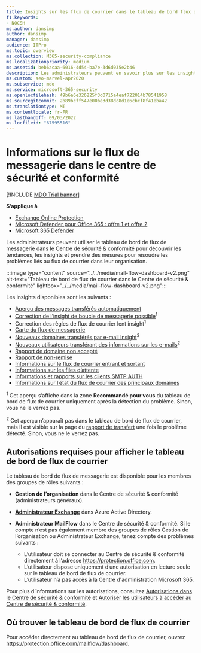 ```yaml
---
title: Insights sur les flux de courrier dans le tableau de bord flux de courrier
f1.keywords:
- NOCSH
ms.author: dansimp
author: dansimp
manager: dansimp
audience: ITPro
ms.topic: overview
ms.collection: M365-security-compliance
ms.localizationpriority: medium
ms.assetid: beb6acaa-6016-4d54-ba7e-3d6d035e2b46
description: Les administrateurs peuvent en savoir plus sur les insights et les rapports disponibles dans le tableau de bord de flux de courrier du Centre de sécurité & conformité.
ms.custom: seo-marvel-apr2020
ms.subservice: mdo
ms.service: microsoft-365-security
ms.openlocfilehash: 49b6a6e326225f3d0715a4eaf722014b78541958
ms.sourcegitcommit: 2b89bcff547e00be3d38dc8d1e6cbcf8f41eba42
ms.translationtype: MT
ms.contentlocale: fr-FR
ms.lasthandoff: 09/03/2022
ms.locfileid: "67595516"
---
```

# <a name="mail-flow-insights-in-the-security--compliance-center"></a>Informations sur le flux de messagerie dans le centre de sécurité et conformité

[!INCLUDE [MDO Trial banner](../includes/mdo-trial-banner.md)]

**S’applique à**
- [Exchange Online Protection](exchange-online-protection-overview.md)
- [Microsoft Defender pour Office 365 : offre 1 et offre 2](defender-for-office-365.md)
- [Microsoft 365 Defender](../defender/microsoft-365-defender.md)

Les administrateurs peuvent utiliser le tableau de bord de flux de messagerie dans le Centre de sécurité & conformité pour découvrir les tendances, les insights et prendre des mesures pour résoudre les problèmes liés au flux de courrier dans leur organisation.

:::image type="content" source="../../media/mail-flow-dashboard-v2.png" alt-text="Tableau de bord de flux de courrier dans le Centre de sécurité & conformité" lightbox="../../media/mail-flow-dashboard-v2.png":::

Les insights disponibles sont les suivants :

- [Aperçu des messages transférés automatiquement](mfi-auto-forwarded-messages-report.md)
- [Correction de l’insight de boucle de messagerie possible](mfi-mail-loop-insight.md)<sup>1</sup>
- [Correction des règles de flux de courrier lent insight](mfi-slow-mail-flow-rules-insight.md)<sup>1</sup>
- [Carte du flux de messagerie](mfi-mail-flow-map-report.md)
- [Nouveaux domaines transférés par e-mail Insight](mfi-new-domains-being-forwarded-email.md)<sup>2</sup>
- [Nouveaux utilisateurs transférant des informations sur les e-mails](mfi-new-users-forwarding-email.md)<sup>2</sup>
- [Rapport de domaine non accepté](mfi-non-accepted-domain-report.md)
- [Rapport de non-remise](mfi-non-delivery-report.md)
- [Informations sur le flux de courrier entrant et sortant](mfi-outbound-and-inbound-mail-flow.md)
- [Informations sur les files d’attente](mfi-queue-alerts-and-queues.md)
- [Informations et rapports sur les clients SMTP AUTH](mfi-smtp-auth-clients-report.md)
- [Informations sur l’état du flux de courrier des principaux domaines](mfi-domain-mail-flow-status-insight.md)

<sup>1</sup> Cet aperçu s’affiche dans la zone **Recommandé pour vous** du tableau de bord de flux de courrier uniquement après la détection du problème. Sinon, vous ne le verrez pas.

<sup>2</sup> Cet aperçu n’apparaît pas dans le tableau de bord de flux de courrier, mais il est visible sur la page du [rapport de transfert](view-mail-flow-reports.md#forwarding-report) une fois le problème détecté. Sinon, vous ne le verrez pas.

## <a name="permissions-required-to-view-the-mail-flow-dashboard"></a>Autorisations requises pour afficher le tableau de bord de flux de courrier

Le tableau de bord de flux de messagerie est disponible pour les membres des groupes de rôles suivants :

- **Gestion de l’organisation** dans le Centre de sécurité & conformité (administrateurs généraux).

- **[Administrateur Exchange](/azure/active-directory/roles/permissions-reference#exchange-administrator)** dans Azure Active Directory.

- **Administrateur MailFlow** dans le Centre de sécurité & conformité. Si le compte n’est pas également membre des groupes de rôles Gestion de l’organisation ou Administrateur Exchange, tenez compte des problèmes suivants :
  - L’utilisateur doit se connecter au Centre de sécurité & conformité directement à l’adresse <https://protection.office.com>.
  - L’utilisateur dispose uniquement d’une autorisation en lecture seule sur le tableau de bord de flux de courrier.
  - L’utilisateur n’a pas accès à la Centre d'administration Microsoft 365.

Pour plus d’informations sur les autorisations, consultez [Autorisations dans le Centre de sécurité & conformité](permissions-in-the-security-and-compliance-center.md) et [Autoriser les utilisateurs à accéder au Centre de sécurité & conformité](grant-access-to-the-security-and-compliance-center.md).

## <a name="where-to-find-the-mail-flow-dashboard"></a>Où trouver le tableau de bord de flux de courrier

Pour accéder directement au tableau de bord de flux de courrier, ouvrez <https://protection.office.com/mailflow/dashboard>.

